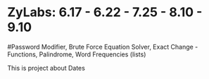 # ZyLabs: 6.17 - 6.22 - 7.25 - 8.10 - 9.10 
#Password Modifier, Brute Force Equation Solver, Exact Change - Functions, Palindrome, Word Frequencies (lists)

This is project about Dates
